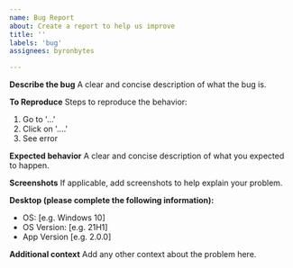 ```yaml
---
name: Bug Report
about: Create a report to help us improve
title: ''
labels: 'bug'
assignees: byronbytes

---
```


**Describe the bug**
A clear and concise description of what the bug is.

**To Reproduce**
Steps to reproduce the behavior:
1. Go to '...'
2. Click on '....'
3. See error

**Expected behavior**
A clear and concise description of what you expected to happen.

**Screenshots**
If applicable, add screenshots to help explain your problem.

**Desktop (please complete the following information):**
 - OS: [e.g. Windows 10]
- OS Version: [e.g. 21H1]
 - App Version [e.g. 2.0.0]

**Additional context**
Add any other context about the problem here.

